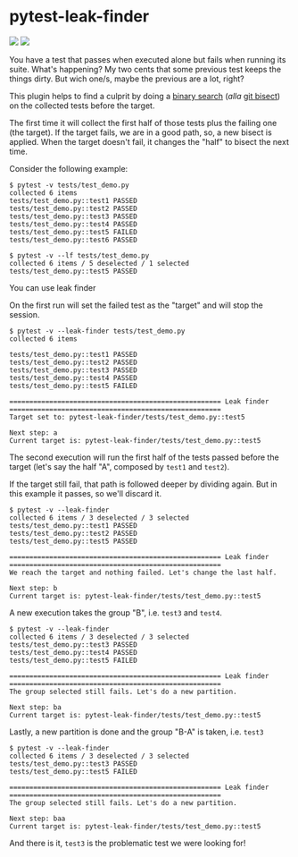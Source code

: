 # pytest-leak-finder

![](https://github.com/mgaitan/pytest-leak-finder/actions/workflows/pytest.yml/badge.svg)
![](https://github.com/mgaitan/pytest-leak-finder/actions/workflows/black.yml/badge.svg)

You have a test that passes when executed alone but fails when running its suite. What's happening? My two cents that some previous test keeps the things dirty. But wich one/s, maybe the previous are a lot, right? 

This plugin helps to find a culprit by doing a [binary search](https://en.wikipedia.org/wiki/Binary_search_algorithm) (*alla* [git bisect](https://git-scm.com/docs/git-bisect)) on the collected tests before the target. 

The first time it will collect the first half of those tests plus the failing one (the target). If the target fails, we are in a good path, so, a new bisect is applied. When the target doesn't fail, it changes the "half" to bisect the next time. 

Consider the following example:

```
$ pytest -v tests/test_demo.py 
collected 6 items                                                                                                                                            
tests/test_demo.py::test1 PASSED                                                                             
tests/test_demo.py::test2 PASSED                                                                              
tests/test_demo.py::test3 PASSED                                                                              
tests/test_demo.py::test4 PASSED                                                                             
tests/test_demo.py::test5 FAILED                                                                              
tests/test_demo.py::test6 PASSED 

$ pytest -v --lf tests/test_demo.py 
collected 6 items / 5 deselected / 1 selected                                                                                                                
tests/test_demo.py::test5 PASSED 

```

You can use leak finder 

On the first run will set the failed test as the "target" and will stop the session.  

```
$ pytest -v --leak-finder tests/test_demo.py 
collected 6 items

tests/test_demo.py::test1 PASSED                                                                              
tests/test_demo.py::test2 PASSED                                                                              
tests/test_demo.py::test3 PASSED                                                                              
tests/test_demo.py::test4 PASSED                                                                              
tests/test_demo.py::test5 FAILED

===================================================== Leak finder =====================================================
Target set to: pytest-leak-finder/tests/test_demo.py::test5

Next step: a
Current target is: pytest-leak-finder/tests/test_demo.py::test5

```

The second execution will run the first half of the tests passed before the target (let's say the half "A", composed by `test1` and `test2`). 

If the target still fail, that path is followed deeper by dividing again. But in this example 
it passes, so we'll discard it. 

```
$ pytest -v --leak-finder 
collected 6 items / 3 deselected / 3 selected                                                                                                                
tests/test_demo.py::test1 PASSED                                                                              
tests/test_demo.py::test2 PASSED                                                                              
tests/test_demo.py::test5 PASSED

===================================================== Leak finder =====================================================
We reach the target and nothing failed. Let's change the last half.

Next step: b
Current target is: pytest-leak-finder/tests/test_demo.py::test5
```

A new execution takes the group "B", i.e. `test3` and `test4`.

```
$ pytest -v --leak-finder 
collected 6 items / 3 deselected / 3 selected                                                                                                                
tests/test_demo.py::test3 PASSED                                                                              
tests/test_demo.py::test4 PASSED                                                                              
tests/test_demo.py::test5 FAILED

===================================================== Leak finder =====================================================
The group selected still fails. Let's do a new partition.

Next step: ba
Current target is: pytest-leak-finder/tests/test_demo.py::test5
```


Lastly, a new partition is done and the group "B-A" is taken, i.e. `test3`


```
$ pytest -v --leak-finder 
collected 6 items / 3 deselected / 3 selected                                                                                                                
tests/test_demo.py::test3 PASSED                                                                              
tests/test_demo.py::test5 FAILED

===================================================== Leak finder =====================================================
The group selected still fails. Let's do a new partition.

Next step: baa
Current target is: pytest-leak-finder/tests/test_demo.py::test5
```


And there is it, `test3` is the problematic test we were looking for! 

